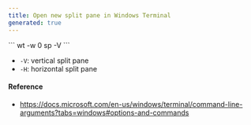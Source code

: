 ```yaml
---
title: Open new split pane in Windows Terminal
generated: true
---
```


<div markdown="1" class="ans">
```
wt -w 0 sp -V
```
</div>

- `-V`: vertical split pane
- `-H`: horizontal split pane

#### Reference

- https://docs.microsoft.com/en-us/windows/terminal/command-line-arguments?tabs=windows#options-and-commands
